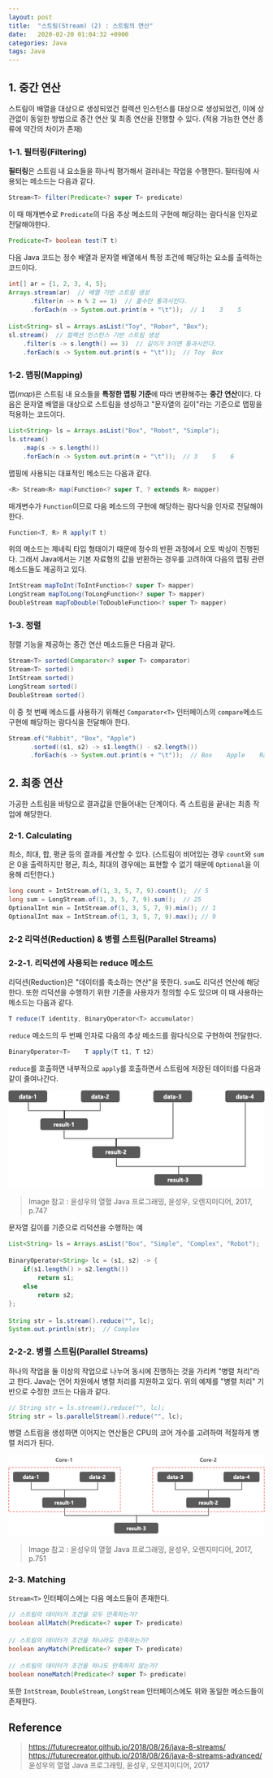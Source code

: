 ```yaml
---
layout: post
title:  "스트림(Stream) (2) : 스트림의 연산"
date:   2020-02-20 01:04:32 +0900
categories: Java
tags: Java
---
```


## 1. 중간 연산
스트림이 배열을 대상으로 생성되었건 컬렉션 인스턴스를 대상으로 생성되었건, 이에 상관없이 동일한 방법으로 중간 연산 및 최종 연산을 진행할 수 있다. (적용 가능한 연산 종류에 약간의 차이가 존재)

### 1-1. 필터링(Filtering)
**필터링**은 스트림 내 요소들을 하나씩 평가해서 걸러내는 작업을 수행한다. 필터링에 사용되는 메소드는 다음과 같다.
```java
Stream<T> filter(Predicate<? super T> predicate)
```
이 때 매개변수로 `Predicate`의 다음 추상 메소드의 구현에 해당하는 람다식을 인자로 전달해야한다.
```java
Predicate<T> boolean test(T t)
```

다음 Java 코드는 정수 배열과 문자열 배열에서 특정 조건에 해당하는 요소를 출력하는 코드이다.
```java
int[] ar = {1, 2, 3, 4, 5};
Arrays.stream(ar)  // 배열 기반 스트림 생성
      .filter(n -> n % 2 == 1)  // 홀수만 통과시킨다.
      .forEach(n -> System.out.print(n + "\t"));  // 1    3    5

List<String> sl = Arrays.asList("Toy", "Robor", "Box");
sl.stream()  // 컬렉션 인스턴스 기반 스트림 생성
    .filter(s -> s.length() == 3)  // 길이가 3이면 통과시킨다.
    .forEach(s -> System.out.print(s + "\t"));  // Toy  Box
```

### 1-2. 맵핑(Mapping)
맵(_map_)은 스트림 내 요소들을 **특정한 맵핑 기준**에 따라 변환해주는 **중간 연산**이다. 다음은 문자열 배열을 대상으로 스트림을 생성하고 "문자열의 길이"라는 기준으로 맵핑을 적용하는 코드이다.
```java
List<String> ls = Arrays.asList("Box", "Robot", "Simple");
ls.stream()
    .map(s -> s.length())
    .forEach(n -> System.out.print(n + "\t"));  // 3    5    6
```

맵핑에 사용되는 대표적인 메소드는 다음과 같다.
```java
<R> Stream<R> map(Function<? super T, ? extends R> mapper)
```
매개변수가 `Function`이므로 다음 메소드의 구현에 해당하는 람다식을 인자로 전달해야 한다.
```java
Function<T, R> R apply(T t)
```
위의 메소드는 제네릭 타입 형태이기 때문에 정수의 반환 과정에서 오토 박싱이 진행된다. 그래서 Java에서는 기본 자료형의 값을 반환하는 경우를 고려하여 다음의 맵핑 관련 메소드들도 제공하고 있다.
```java
IntStream mapToInt(ToIntFunction<? super T> mapper)
LongStream mapToLong(ToLongFunction<? super T> mapper)
DoubleStream mapToDouble(ToDoubleFunction<? super T> mapper)
```

### 1-3. 정렬
정렬 기능을 제공하는 중간 연산 메소드들은 다음과 같다.
```java
Stream<T> sorted(Comparator<? super T> comparator)
Stream<T> sorted()
IntStream sorted()
LongStream sorted()
DoubleStream sorted()
```
이 중 첫 번째 메소드를 사용하기 위해선 `Comparator<T>` 인터페이스의 `compare`메소드 구현에 해당하는 람다식을 전달해야 한다.
```java
Stream.of("Rabbit", "Box", "Apple")
      .sorted((s1, s2) -> s1.length() - s2.length())
      .forEach(s -> System.out.print(s + "\t"));  // Box    Apple    Rabbit
```

## 2. 최종 연산
가공한 스트림을 바탕으로 결과값을 만들어내는 단계이다. 즉 스트림을 끝내는 최종 작업에 해당한다.

### 2-1. Calculating
최소, 최대, 합, 평균 등의 결과를 계산할 수 있다. (스트림이 비어있는 경우 `count`와 `sum`은 0을 출력하지만 평균, 최소, 최대의 경우에는 표현할 수 없기 때문에 `Optional`을 이용해 리턴한다.)
```java
long count = IntStream.of(1, 3, 5, 7, 9).count();  // 5
long sum = LongStream.of(1, 3, 5, 7, 9).sum();  // 25
OptionalInt min = IntStream.of(1, 3, 5, 7, 9).min(); // 1
OptionalInt max = IntStream.of(1, 3, 5, 7, 9).max(); // 9
```

### 2-2 리덕션(Reduction) & 병렬 스트림(Parallel Streams)
### 2-2-1. 리덕션에 사용되는 reduce 메소드
리덕션(Reduction)은 "데이터를 축소하는 연산"을 뜻한다. `sum`도 리덕션 연산에 해당한다. 또한 리덕션을 수행하기 위한 기준을 사용자가 정의할 수도 있으며 이 때 사용하는 메소드는 다음과 같다.
```java
T reduce(T identity, BinaryOperator<T> accumulator)
```
`reduce` 메소드의 두 번째 인자로 다음의 추상 메소드를 람다식으로 구현하여 전달한다.
```java
BinaryOperator<T>    T apply(T t1, T t2)
```
`reduce`를 호출하면 내부적으로 `apply`를 호출하면서 스트림에 저장된 데이터를 다음과 같이 줄여나간다.

![image](/post_assets/2020-02-20/reduce.png)
> Image 참고 : 윤성우의 열혈 Java 프로그래밍, 윤성우, 오렌지미디어, 2017, p.747

문자열 길이를 기준으로 리덕션을 수행하는 예
```java
List<String> ls = Arrays.asList("Box", "Simple", "Complex", "Robot");

BinaryOperator<String> lc = (s1, s2) -> {
    if(s1.length() > s2.length())
        return s1;
    else
        return s2;
};

String str = ls.stream().reduce("", lc);
System.out.println(str);  // Complex
```

### 2-2-2. 병렬 스트림(Parallel Streams)
하나의 작업을 둘 이상의 작업으로 나누어 동시에 진행하는 것을 가리켜 "병렬 처리"라고 한다. Java는 언어 차원에서 병렬 처리를 지원하고 있다. 위의 예제를 "병렬 처리" 기반으로 수정한 코드는 다음과 같다.
```java
// String str = ls.stream().reduce("", lc);
String str = ls.parallelStream().reduce("", lc);
```
병렬 스트림을 생성하면 이어지는 연산들은 CPU의 코어 개수를 고려하여 적절하게 병렬 처리가 된다. 

  
![image](/post_assets/2020-02-20/parallel-processing.png)
> Image 참고 : 윤성우의 열혈 Java 프로그래밍, 윤성우, 오렌지미디어, 2017, p.751


### 2-3. Matching

`Stream<T>` 인터페이스에는 다음 메소드들이 존재한다.
```java
// 스트림의 데이터가 조건을 모두 만족하는가?
boolean allMatch(Predicate<? super T> predicate)

// 스트림의 데이터가 조건을 하나라도 만족하는가?
boolean anyMatch(Predicate<? super T> predicate)

// 스트림의 데이터가 조건을 하나도 만족하지 않는가?
boolean noneMatch(Predicate<? super T> predicate)
```
또한 `IntStream`, `DoubleStream`, `LongStream` 인터페이스에도 위와 동일한 메소드들이 존재한다.

## Reference
> https://futurecreator.github.io/2018/08/26/java-8-streams/ <br>
> https://futurecreator.github.io/2018/08/26/java-8-streams-advanced/ <br>
> 윤성우의 열혈 Java 프로그래밍, 윤성우, 오렌지미디어, 2017